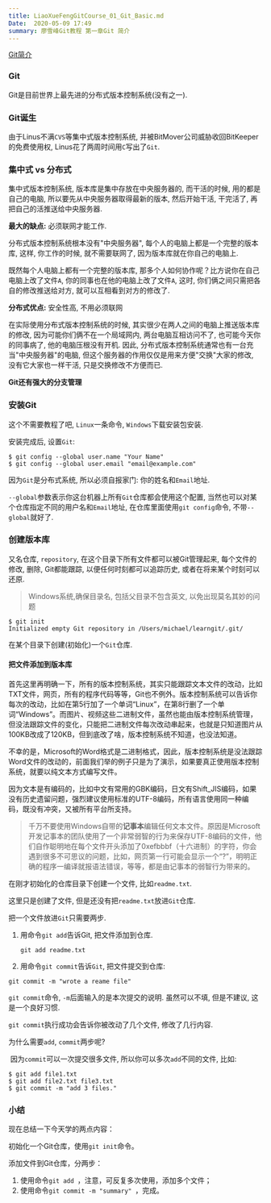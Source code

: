 ```yaml
---
title: LiaoXueFengGitCourse_01_Git_Basic.md
Date:  2020-05-09 17:49
summary: 廖雪峰Git教程 第一章Git 简介 
---
```


[Git简介](https://www.liaoxuefeng.com/wiki/896043488029600/896067008724000)

### Git

Git是目前世界上最先进的分布式版本控制系统(没有之一). 



### Git诞生

由于Linus不满`CVS`等集中式版本控制系统, 并被BitMover公司威胁收回BitKeeper的免费使用权, Linus花了两周时间用`C`写出了`Git`. 



### 集中式 vs 分布式

集中式版本控制系统, 版本库是集中存放在中央服务器的, 而干活的时候, 用的都是自己的电脑, 所以要先从中央服务器取得最新的版本, 然后开始干活, 干完活了, 再把自己的活推送给中央服务器. 

**最大的缺点:** 必须联网才能工作. 



分布式版本控制系统根本没有"中央服务器", 每个人的电脑上都是一个完整的版本库, 这样, 你工作的时候, 就不需要联网了, 因为版本库就在你自己的电脑上. 

既然每个人电脑上都有一个完整的版本库, 那多个人如何协作呢？比方说你在自己电脑上改了文件`A`, 你的同事也在他的电脑上改了文件`A`, 这时, 你们俩之间只需把各自的修改推送给对方, 就可以互相看到对方的修改了. 

**分布式优点:** 安全性高, 不用必须联网

在实际使用分布式版本控制系统的时候, 其实很少在两人之间的电脑上推送版本库的修改, 因为可能你们俩不在一个局域网内, 两台电脑互相访问不了, 也可能今天你的同事病了, 他的电脑压根没有开机. 因此, 分布式版本控制系统通常也有一台充当"中央服务器"的电脑, 但这个服务器的作用仅仅是用来方便"交换"大家的修改, 没有它大家也一样干活, 只是交换修改不方便而已. 

**Git还有强大的分支管理**



### 安装Git

这个不需要教程了吧, `Linux`一条命令, `Windows`下载安装包安装. 

安装完成后, 设置`Git`:

```shell
$ git config --global user.name "Your Name"
$ git config --global user.email "email@example.com"
```

因为`Git`是分布式系统, 所以必须自报家门: 你的姓名和`Email`地址. 

`--global`参数表示你这台机器上所有`Git`仓库都会使用这个配置, 当然也可以对某个仓库指定不同的用户名和`Email`地址, 在仓库里面使用`git config`命令, 不带`--global`就好了. 



### 创建版本库

又名仓库, `repository`, 在这个目录下所有文件都可以被Git管理起来, 每个文件的修改, 删除, Git都能跟踪, 以便任何时刻都可以追踪历史, 或者在将来某个时刻可以还原. 

> Windows系统,确保目录名, 包括父目录不包含英文, 以免出现莫名其妙的问题

```shell
$ git init
Initialized empty Git repository in /Users/michael/learngit/.git/
```

在某个目录下创建(初始化)一个`Git`仓库. 



#### 把文件添加到版本库

首先这里再明确一下，所有的版本控制系统，其实只能跟踪文本文件的改动，比如TXT文件，网页，所有的程序代码等等，Git也不例外。版本控制系统可以告诉你每次的改动，比如在第5行加了一个单词“Linux”，在第8行删了一个单词“Windows”。而图片、视频这些二进制文件，虽然也能由版本控制系统管理，但没法跟踪文件的变化，只能把二进制文件每次改动串起来，也就是只知道图片从100KB改成了120KB，但到底改了啥，版本控制系统不知道，也没法知道。

不幸的是，Microsoft的Word格式是二进制格式，因此，版本控制系统是没法跟踪Word文件的改动的，前面我们举的例子只是为了演示，如果要真正使用版本控制系统，就要以纯文本方式编写文件。

因为文本是有编码的，比如中文有常用的GBK编码，日文有Shift_JIS编码，如果没有历史遗留问题，强烈建议使用标准的UTF-8编码，所有语言使用同一种编码，既没有冲突，又被所有平台所支持。



> 千万不要使用Windows自带的**记事本**编辑任何文本文件。原因是Microsoft开发记事本的团队使用了一个非常弱智的行为来保存UTF-8编码的文件，他们自作聪明地在每个文件开头添加了0xefbbbf（十六进制）的字符，你会遇到很多不可思议的问题，比如，网页第一行可能会显示一个“?”，明明正确的程序一编译就报语法错误，等等，都是由记事本的弱智行为带来的。



在刚才初始化的仓库目录下创建一个文件, 比如`readme.txt`. 

这里只是创建了文件, 但是还没有把`readme.txt`放进`Git`仓库. 

把一个文件放进`Git`只需要两步. 

1. 用命令`git add`告诉Git, 把文件添加到仓库. 

   ```shell
   git add readme.txt
   ```

   

2.  用命令`git commit`告诉`Git`, 把文件提交到仓库:

   ```shell
   git commit -m "wrote a reame file"
   ```

   `git commit`命令, `-m`后面输入的是本次提交的说明. 虽然可以不填, 但是不建议, 这是一个良好习惯. 

   `git commit`执行成功会告诉你被改动了几个文件, 修改了几行内容. 

为什么需要`add`, `commit`两步呢?

​	因为`commit`可以一次提交很多文件, 所以你可以多次`add`不同的文件, 比如: 

```shell
$ git add file1.txt
$ git add file2.txt file3.txt
$ git commit -m "add 3 files."
```



### 小结

现在总结一下今天学的两点内容：

初始化一个Git仓库，使用`git init`命令。

添加文件到Git仓库，分两步：

1. 使用命令`git add `，注意，可反复多次使用，添加多个文件；
2. 使用命令`git commit -m "summary" `，完成。